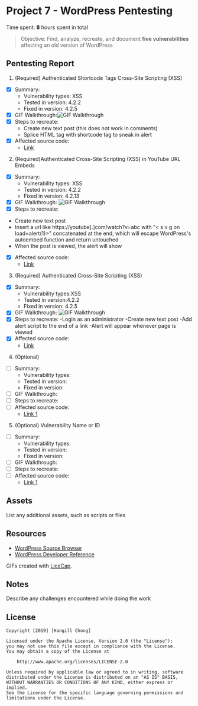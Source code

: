 # Project 7 - WordPress Pentesting

Time spent: **8** hours spent in total

> Objective: Find, analyze, recreate, and document **five vulnerabilities** affecting an old version of WordPress

## Pentesting Report

1. (Required) Authenticated Shortcode Tags Cross-Site Scripting (XSS)
  - [x] Summary: 
    - Vulnerability types: XSS
    - Tested in version: 4.2.2
    - Fixed in version: 4.2.5
  - [x] GIF Walkthrough:<img src='http://i.imgur.com/2tlNfkv.gif' title='GIF Walkthrough' width='' alt='GIF Walkthrough' /> 
  - [X] Steps to recreate: 
     - Create new text post (this does not work in comments)
     - Splice HTML tag with shortcode tag to sneak in alert
  - [X] Affected source code:
    - [Link](https://github.com/WordPress/WordPress/commit/f72b21af23da6b6d54208e5c1d65ececdaa109c8)
    
2. (Required)Authenticated Cross-Site Scripting (XSS) in YouTube URL Embeds
  - [X] Summary: 
    - Vulnerability types: XSS
    - Tested in version: 4.2.2  
    - Fixed in version: 4.2.13
  - [x] GIF Walkthrough: <img src='http://i.imgur.com/dLSUl4q.gif' title='GIF Walkthrough' width='' alt='GIF Walkthrough' />
  - [X] Steps to recreate: 
   - Create new text post
   - Insert a url like https://youtube[.]com/watch?v=abc with "< s v g on load=alert(1)>" concatenated at the end, which will escape WordPress's autoembed function and return untouched
   - When the post is viewed, the alert will show  
  - [X] Affected source code:
    - [Link](https://github.com/WordPress/WordPress/commit/419c8d97ce8df7d5004ee0b566bc5e095f0a6ca8)
    
3. (Required) Authenticated Cross-Site Scripting (XSS)
  - [X] Summary: 
    - Vulnerability types:XSS
    - Tested in version:4.2.2   
    - Fixed in version: 4.2.5
  - [x] GIF Walkthrough: <img src='http://i.imgur.com/F1TGfxJ.gif' title='GIF Walkthrough' width='' alt='GIF Walkthrough' /> 
  - [x] Steps to recreate:
       -Login as an administrator
       -Create new text post
       -Add alert script to the end of a link
       -Alert will appear whenever page is viewed 
  - [X] Affected source code:
    - [Link](https://core.trac.wordpress.org/changeset/36185)
    
4. (Optional)
  - [ ] Summary: 
    - Vulnerability types:
    - Tested in version:
    - Fixed in version: 
  - [ ] GIF Walkthrough: 
  - [ ] Steps to recreate: 
  - [ ] Affected source code:
    - [Link 1](https://core.trac.wordpress.org/browser/tags/version/src/source_file.php)
    
5. (Optional) Vulnerability Name or ID
  - [ ] Summary: 
    - Vulnerability types:
    - Tested in version:
    - Fixed in version: 
  - [ ] GIF Walkthrough: 
  - [ ] Steps to recreate: 
  - [ ] Affected source code:
    - [Link 1](https://core.trac.wordpress.org/browser/tags/version/src/source_file.php) 

## Assets

List any additional assets, such as scripts or files

## Resources

- [WordPress Source Browser](https://core.trac.wordpress.org/browser/)
- [WordPress Developer Reference](https://developer.wordpress.org/reference/)

GIFs created with [LiceCap](http://www.cockos.com/licecap/).

## Notes

Describe any challenges encountered while doing the work

## License

    Copyright [2019] [Hangill Chong]

    Licensed under the Apache License, Version 2.0 (the "License");
    you may not use this file except in compliance with the License.
    You may obtain a copy of the License at

        http://www.apache.org/licenses/LICENSE-2.0

    Unless required by applicable law or agreed to in writing, software
    distributed under the License is distributed on an "AS IS" BASIS,
    WITHOUT WARRANTIES OR CONDITIONS OF ANY KIND, either express or implied.
    See the License for the specific language governing permissions and
    limitations under the License.
